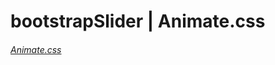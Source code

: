 # bootstrapSlider | Animate.css

###### [Animate.css](https://github.com/daneden/animate.css/tree/dev)
